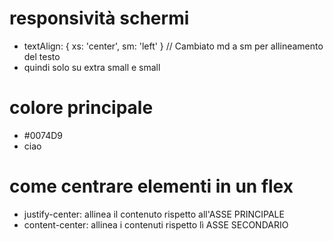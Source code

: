 # responsività schermi
* textAlign: { xs: 'center', sm: 'left' } // Cambiato md a sm per allineamento del testo
* quindi solo su extra small e small 


# colore principale
* #0074D9
* ciao


# come centrare elementi in un flex
* justify-center: allinea il contenuto rispetto all'ASSE PRINCIPALE
* content-center: allinea i contenuti rispetto lì ASSE SECONDARIO 
